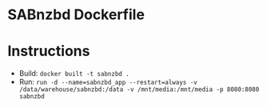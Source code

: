 
#  SABnzbd Dockerfile

# Instructions

* Build: `docker built -t sabnzbd .`
* Run: `run -d --name=sabnzbd_app --restart=always -v /data/warehouse/sabnzbd:/data -v /mnt/media:/mnt/media -p 8080:8080 sabnzbd`
